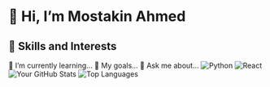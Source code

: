 # 👋 Hi, I’m Mostakin Ahmed
## 🚀 Skills and Interests
🌱 I’m currently learning...
🎯 My goals...
💬 Ask me about...
![Python](https://img.shields.io/badge/python-3.8-blue)
![React](https://img.shields.io/badge/React-18.0-blue)
![Your GitHub Stats](https://github-readme-stats.vercel.app/api?username=yourusername&show_icons=true)
![Top Languages](https://github-readme-stats.vercel.app/api/top-langs/?username=yourusername&layout=compact)


<!--
**mostakinahmed/mostakinahmed** is a ✨ _special_ ✨ repository because its `README.md` (this file) appears on your GitHub profile.

Here are some ideas to get you started:

- 🔭 I’m currently working on ...
- 🌱 I’m currently learning ...
- 👯 I’m looking to collaborate on ...
- 🤔 I’m looking for help with ...
- 💬 Ask me about ...
- 📫 How to reach me: ...
- 😄 Pronouns: ...
- ⚡ Fun fact: ...
-->
